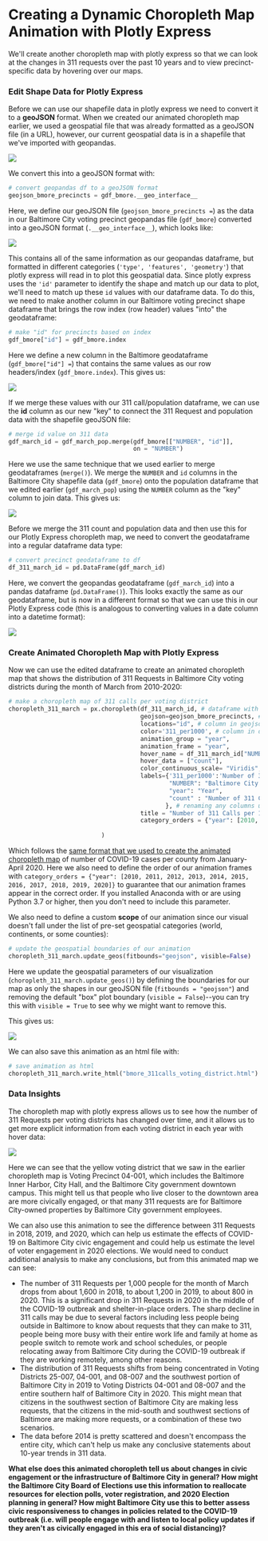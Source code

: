 # Creating a Dynamic Choropleth Map Animation with Plotly Express

We'll create another choropleth map with plotly express so that we can look at the changes in 311 requests over the past 10 years and to view precinct-specific data by hovering over our maps. 

### Edit Shape Data for Plotly Express

Before we can use our shapefile data in plotly express we need to convert it to a **geoJSON** format. When we created our animated choropleth map earlier, we used a geospatial file that was already formatted as a geoJSON file \(in a URL\), however, our current geospatial data is in a shapefile that we've imported with geopandas. 

![](.gitbook/assets/baltimore-gdf-plain.png)

We convert this into a geoJSON format with: 

```python
# convert geopandas df to a geoJSON format
geojson_bmore_precincts = gdf_bmore.__geo_interface__
```

Here, we define our geoJSON file \(`geojson_bmore_precincts =`\) as the data in our Baltimore City voting precinct geopandas file \(`gdf_bmore`\) converted into a geoJSON format \(`.__geo_interface__`\), which looks like: 

![](.gitbook/assets/bmore-geojson.png)

This contains all of the same information as our geopandas dataframe, but formatted in different categories \(`'type', 'features', 'geometry'`\) that plotly express will read in to plot this geospatial data. Since plotly express uses the `'id'` parameter to identify the shape and match up our data to plot, we'll need to match up these `id` values with our dataframe data. To do this, we need to make another column in our Baltimore voting precinct shape dataframe that brings the row index \(row header\) values "into" the geodataframe:

```python
# make "id" for precincts based on index
gdf_bmore["id"] = gdf_bmore.index
```

Here we define a new column in the Baltimore geodataframe \(`gdf_bmore["id"] =`\) that contains the same values as our row headers/index \(`gdf_bmore.index`\). This gives us: 

![](.gitbook/assets/geo-id-gdf.png)

If we merge these values with our 311 call/population dataframe, we can use the **id** column as our new "key" to connect the 311 Request and population data with the shapefile geoJSON file:

```python
# merge id value on 311 data
gdf_march_id = gdf_march_pop.merge(gdf_bmore[["NUMBER", "id"]], 
                                   on = "NUMBER")
```

Here we use the same technique that we used earlier to merge geodataframes \(`merge()`\). We merge the `NUMBER` and `id` columns in the Baltimore City shapefile data \(`gdf_bmore`\) onto the population dataframe that we edited earlier \(`gdf_march_pop`\) using the `NUMBER` column as the "key" column to join data. This gives us: 

![](.gitbook/assets/merged-gdf-with-id.png)

Before we merge the 311 count and population data and then use this for our Plotly Express choropleth map, we need to convert the geodataframe into a regular dataframe data type:

```python
# convert precinct geodataframe to df
df_311_march_id = pd.DataFrame(gdf_march_id)
```

Here, we convert the geopandas geodataframe \(`gdf_march_id`\) into a pandas dataframe \(`pd.DataFrame()`\). This looks exactly the same as our geodataframe, but is now in a different format so that we can use this in our Plotly Express code \(this is analogous to converting values in a date column into a datetime format\):

![](.gitbook/assets/df-merged-data-with-id.png)

### Create Animated Choropleth Map with Plotly Express

Now we can use the edited dataframe to create an animated choropleth map that shows the distribution of 311 Requests in Baltimore City voting districts during the month of March from 2010-2020:

```python
# make a choropleth map of 311 calls per voting district
choropleth_311_march = px.choropleth(df_311_march_id, # dataframe with data for choropleth
                                     geojson=geojson_bmore_precincts, # shape, geospatial data geojson
                                     locations="id", # column in geojson that denotes the shapes
                                     color='311_per1000', # column in df that denotes the color scale
                                     animation_group = "year",
                                     animation_frame = "year",
                                     hover_name = df_311_march_id["NUMBER"],
                                     hover_data = ["count"],
                                     color_continuous_scale= "Viridis", 
                                     labels={'311_per1000':'Number of 311 Calls per 1,000 People',
                                             "NUMBER": "Baltimore City Precinct Number",
                                             "year": "Year",
                                             "count" : "Number of 311 Calls"
                                            }, # renaming any columns used
                                     title = "Number of 311 Calls per 1,000 People in March<br>by Baltimore City Voting Precinct",
                                     category_orders = {"year": [2010, 2011, 2012, 2013, 2014, 2015, 2016, 2017, 2018, 2019, 2020]}
                                          
                          )
```

Which follows the [same format that we used to create the animated choropleth map](https://melanieshimano.gitbook.io/covid-19-critical-trend-data-visualizations/animated-choropleth-map/making-an-animated-choropleth-map-with-covid-19-case-data#building-the-animation) of number of COVID-19 cases per county from January-April 2020. Here we also need to define the order of our animation frames with `category_orders = {"year": [2010, 2011, 2012, 2013, 2014, 2015, 2016, 2017, 2018, 2019, 2020]}` to guarantee that our animation frames appear in the correct order. If you installed Anaconda with or are using Python 3.7 or higher, then you don't need to include this parameter. 

We also need to define a custom **scope** of our animation since our visual doesn't fall under the list of pre-set geospatial categories \(world, continents, or some counties\):

```python
# update the geospatial boundaries of our animation
choropleth_311_march.update_geos(fitbounds="geojson", visible=False)
```

Here we update the geospatial parameters of our visualization \(`choropleth_311_march.update_geos()`\) by defining the boundaries for our map as only the shapes in our geoJSON file \(`fitbounds = "geojson"`\) and removing the default "box" plot boundary \(`visible = False`\)--you can try this with `visible = True` to see why we might want to remove this. 

This gives us: 

![](.gitbook/assets/311call_votingprecinct_animation.gif)

We can also save this animation as an html file with: 

```python
# save animation as html
choropleth_311_march.write_html("bmore_311calls_voting_district.html")
```

### Data Insights

The choropleth map with plotly express allows us to see how the number of 311 Requests per voting districts has changed over time, and it allows us to get more explicit information from each voting district in each year with hover data: 

![](.gitbook/assets/choropleth-animation-hover.png)

Here we can see that the yellow voting district that we saw in the earlier choropleth map is Voting Precinct 04-001, which includes the Baltimore Inner Harbor, City Hall, and the Baltimore City government downtown campus. This might tell us that people who live closer to the downtown area are more civically engaged, or that many 311 requests are for Baltimore City-owned properties by Baltimore City government employees. 

We can also use this animation to see the difference between 311 Requests in 2018, 2019, and 2020, which can help us estimate the effects of COVID-19 on Baltimore City civic engagement and could help us estimate the level of voter engagement in 2020 elections. We would need to conduct additional analysis to make any conclusions, but from this animated map we can see: 

* The number of 311 Requests per 1,000 people for the month of March drops from about 1,600 in 2018, to about 1,200 in 2019, to about 800 in 2020. This is a significant drop in 311 Requests in 2020 in the middle of the COVID-19 outbreak and shelter-in-place orders. The sharp decline in 311 calls may be due to several factors including less people being outside in Baltimore to know about requests that they can make to 311, people being more busy with their entire work life and family at home as people switch to remote work and school schedules, or people relocating away from Baltimore City during the COVID-19 outbreak if they are working remotely, among other reasons. 
* The distribution of 311 Requests shifts from being concentrated in Voting Districts 25-007, 04-001, and 08-007 and the southwest portion of Baltimore City in 2019 to Voting Districts 04-001 and 08-007 and the entire southern half of Baltimore City in 2020. This might mean that citizens in the southwest section of Baltimore City are making less requests, that the citizens in the mid-south and southwest sections of Baltimore are making more requests, or a combination of these two scenarios.
* The data before 2014 is pretty scattered and doesn't encompass the entire city, which can't help us make any conclusive statements about 10-year trends in 311 data. 

**What else does this animated choropleth tell us about changes in civic engagement or the infrastructure of Baltimore City in general? How might the Baltimore City Board of Elections use this information to reallocate resources for election polls, voter registration, and 2020 Election planning in general? How might Baltimore City use this to better assess civic responsiveness to changes in policies related to the COVID-19 outbreak \(i.e. will people engage with and listen to local policy updates if they aren't as civically engaged in this era of social distancing\)?**





